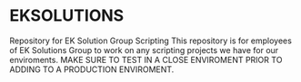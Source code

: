 # EKSOLUTIONS
Repository for EK Solution Group Scripting
This repository is for employees of EK Solutions Group to work on any scripting projects we have for our enviroments.
MAKE SURE TO TEST IN A CLOSE ENVIROMENT PRIOR TO ADDING TO A PRODUCTION ENVIROMENT.
